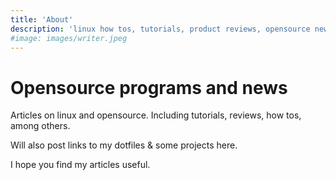 ```yaml
---
title: 'About'
description: 'linux how tos, tutorials, product reviews, opensource news, tech pioneer feature articles'
#image: images/writer.jpeg
---
```


# Opensource programs and news
Articles on linux and opensource. Including tutorials, reviews, how tos, among
others.

Will also post links to my dotfiles & some projects here.

I hope you find my articles useful.
